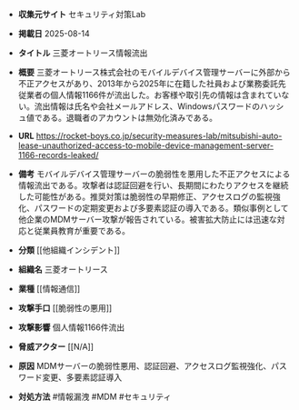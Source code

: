 - **収集元サイト**
セキュリティ対策Lab

- **掲載日**
2025-08-14

- **タイトル**
三菱オートリース情報流出

- **概要**
三菱オートリース株式会社のモバイルデバイス管理サーバーに外部から不正アクセスがあり、2013年から2025年に在籍した社員および業務委託先従業者の個人情報1166件が流出した。お客様や取引先の情報は含まれていない。流出情報は氏名や会社メールアドレス、Windowsパスワードのハッシュ値である。退職者のアカウントは無効化済みである。

- **URL**
https://rocket-boys.co.jp/security-measures-lab/mitsubishi-auto-lease-unauthorized-access-to-mobile-device-management-server-1166-records-leaked/

- **備考**
モバイルデバイス管理サーバーの脆弱性を悪用した不正アクセスによる情報流出である。攻撃者は認証回避を行い、長期間にわたりアクセスを継続した可能性がある。推奨対策は脆弱性の早期修正、アクセスログの監視強化、パスワードの定期変更および多要素認証の導入である。類似事例として他企業のMDMサーバー攻撃が報告されている。被害拡大防止には迅速な対応と従業員教育が重要である。

- **分類**
[[他組織インシデント]]

- **組織名**
三菱オートリース

- **業種**
[[情報通信]]

- **攻撃手口**
[[脆弱性の悪用]]

- **攻撃影響**
個人情報1166件流出

- **脅威アクター**
[[N/A]]

- **原因**
MDMサーバーの脆弱性悪用、認証回避、アクセスログ監視強化、パスワード変更、多要素認証導入

- **対処方法**
#情報漏洩 #MDM #セキュリティ
